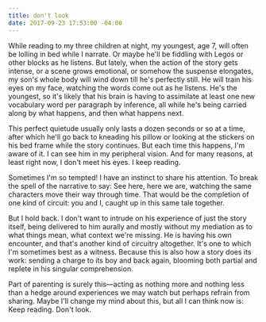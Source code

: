 ```yaml
---
title: don't look
date: 2017-09-23 17:53:00 -04:00
---
```


While reading to my three children at night, my youngest, age 7, will often be lolling in bed while I narrate. Or maybe he'll be fiddling with Legos or other blocks as he listens. But lately, when the action of the story gets intense, or a scene grows emotional, or somehow the suspense elongates, my son's whole body will wind down till he's perfectly still. He will train his eyes on my face, watching the words come out as he listens. He's the youngest, so it's likely that his brain is having to assimilate at least one new vocabulary word per paragraph by inference, all while he's being carried along by what happens, and then what happens next. 

This perfect quietude usually only lasts a dozen seconds or so at a time, after which he'll go back to kneading his pillow or looking at the stickers on his bed frame while the story continues. But each time this happens, I'm aware of it. I can see him in my peripheral vision. And for many reasons, at least right now, I don't meet his eyes. I keep reading.

Sometimes I'm so tempted! I have an instinct to share his attention. To break the spell of the narrative to say: See here, here we are, watching the same characters move their way through time. That would be the completion of one kind of circuit: you and I, caught up in this same tale together.

But I hold back. I don't want to intrude on his experience of just the story itself, being delivered to him aurally and mostly without my mediation as to what things mean, what context we're missing. He is having his own encounter, and that's another kind of circuitry altogether. It's one to which I'm sometimes best as a witness. Because this is also how a story does its work: sending a charge to its boy and back again, blooming both partial and replete in his singular comprehension. 

Part of parenting is surely this—acting as nothing more and nothing less than a hedge around experiences we may watch but perhaps refrain from sharing. Maybe I'll change my mind about this, but all I can think now is: Keep reading. Don't look.